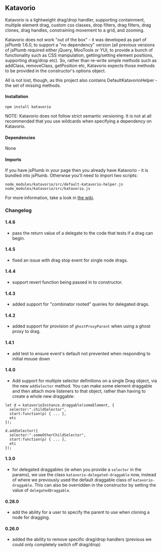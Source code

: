 ## Katavorio


Katavorio is a lightweight drag/drop handler, supporting containment, multiple element drag, custom css classes, 
drop filters, drag filters, drag clones, drag handles, constraining movement to a grid, and zooming.

Katavorio does not work "out of the box" - it was developed as part of jsPlumb 1.6.0, to support a 
"no dependency" version (all previous versions of jsPlumb required either jQuery, MooTools or YUI, to provide a 
bunch of functionality such as CSS manipulation, getting/setting element positions, supporting drag/drop etc). So, 
rather than re-write simple methods such as addClass, removeClass, getPosition etc, Katavorio expects those methods 
to be provided in the constructor's options object.

All is not lost, though, as this project also contains DefaultKatavorioHelper - the set of missing methods.

#### Installation

`npm install katavorio`

NOTE: Katavorio does not follow strict semantic versioning.  It is not at all recommended that you use wildcards when specifying a dependency on Katavorio. 

#### Dependencies

None

#### Imports

If you have jsPlumb in your page then you already have Katavorio - it is bundled into jsPlumb.  Otherwise you'll need
to import two scripts:

```
node_modules/katavorio/src/default-katavorio-helper.js
node_modules/katavorio/src/katavorio.js
```



For more information, take a look in [the wiki](https://github.com/jsplumb/katavorio/wiki).

### Changelog

#### 1.4.6

- pass the return value of a delegate to the code that tests if a drag can begin.

#### 1.4.5

- fixed an issue with drag stop event for single node drags.

#### 1.4.4

- support revert function being passed in to constructor.

#### 1.4.3

- added support for "combinator rooted" queries for delegated drags.

#### 1.4.2

- added support for provision of `ghostProxyParent` when using a ghost proxy to drag.

#### 1.4.1

- add test to ensure event's default not prevented when responding to initial mouse down

#### 1.4.0

- Add support for multiple selector definitions on a single Drag object, via the new `addSelector` method. You can make some element draggable and then
attach more listeners to that object, rather than having to create a whole new draggable:

```
let d = katavorioInstance.draggable(someElement, {
  selector:".childSelector",
  start:function(p) { ... },
  etc
});

d.addSelector({
  selector:".someOtherChildSelector",
  start:function(p) { ... },
  etc
});
```



#### 1.3.0

- for delegated draggables (ie when you provide a `selector` in the params), we use the class `katavorio-delegated-draggable` now, instead of
where we previously used the default draggable class of `katavorio-draggable`. This can also be overridden in the constructor by setting the
value of `delegatedDraggable`.

#### 0.28.0

- add the ability for a user to specify the parent to use when cloning a node for dragging.

#### 0.26.0

- added the ability to remove specific drag/drop handlers (previous we could only completely switch off drag/drop) 
